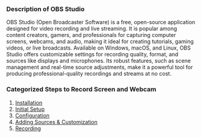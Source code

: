 ### Description of OBS Studio
OBS Studio (Open Broadcaster Software) is a free, open-source application designed for video recording and live streaming. It is popular among content creators, gamers, and professionals for capturing computer screens, webcams, and audio, making it ideal for creating tutorials, gaming videos, or live broadcasts. Available on Windows, macOS, and Linux, OBS Studio offers customizable settings for recording quality, format, and sources like displays and microphones. Its robust features, such as scene management and real-time source adjustments, make it a powerful tool for producing professional-quality recordings and streams at no cost.

### Categorized Steps to Record Screen and Webcam

1. [Installation](https://github.com/LEARN-LK/OBS/blob/main/Installation.md)
2. [Initial Setup](https://github.com/LEARN-LK/OBS/blob/main/Initial-Setup.md)
3. [Configuration](https://github.com/LEARN-LK/OBS/blob/main/Configuration.md)
4. [Adding Sources & Customization](https://github.com/LEARN-LK/OBS/blob/main/Adding-Sources.md)
5. [Recording]()
  
